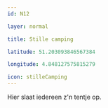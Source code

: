 ```yaml
---
id: N12

layer: normal

title: Stille camping

latitude: 51.203093846567384

longitude: 4.848127575815279

icon: stilleCamping
---
```

Hier slaat iedereen z'n tentje op.
